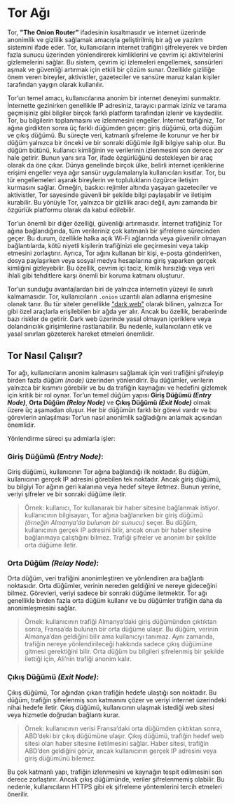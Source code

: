 <!-- NOTLAR
 - Bu içerik bilgi içerikli makale olacaktır.
 - Tablo eklemeyi unutmayın
 - Uygun görseller eklemeyi unutmayın.
 - İçerik kuralları ve ekleme yapmak sayfalarını ziyaret edebilirsiniz -->

# Tor Ağı

Tor, **"The Onion Router"** ifadesinin kısaltmasıdır ve internet üzerinde anonimlik ve gizlilik sağlamak amacıyla geliştirilmiş bir ağ ve yazılım sistemini ifade eder. Tor, kullanıcıların internet trafiğini şifreleyerek ve birden fazla sunucu üzerinden yönlendirerek kimliklerini ve çevrim içi aktivitelerini gizlemelerini sağlar. Bu sistem, çevrim içi izlemeleri engellemek, sansürleri aşmak ve güvenliği artırmak için etkili bir çözüm sunar. Özellikle gizliliğe önem veren bireyler, aktivistler, gazeteciler ve sansüre maruz kalan kişiler tarafından yaygın olarak kullanılır.

Tor’un temel amacı, kullanıcılarına anonim bir internet deneyimi sunmaktır. İnternette gezinirken genellikle IP adresiniz, tarayıcı parmak iziniz ve tarama geçmişiniz gibi bilgiler birçok farklı platform tarafından izlenir ve kaydedilir. Tor, bu bilgilerin toplanmasını ve izlenmesini engeller. İnternet trafiğiniz, Tor ağına girdikten sonra üç farklı düğümden geçer: giriş düğümü, orta düğüm ve çıkış düğümü. Bu süreçte veri, katmanlı şifreleme ile korunur ve her bir düğüm yalnızca bir önceki ve bir sonraki düğümle ilgili bilgiye sahip olur. Bu düğüm bütünü, kullanıcı kimliğinin ve verilerinin izlenmesini son derece zor hale getirir.
Bunun yanı sıra Tor, ifade özgürlüğünü destekleyen bir araç olarak da öne çıkar. Dünya genelinde birçok ülke, belirli internet içeriklerine erişimi engeller veya ağır sansür uygulamalarıyla kullanıcıları kısıtlar. Tor, bu tür engellemeleri aşarak bireylerin ve toplulukların özgürce iletişim kurmasını sağlar. Örneğin, baskıcı rejimler altında yaşayan gazeteciler ve aktivistler, Tor sayesinde güvenli bir şekilde bilgi paylaşabilir ve iletişim kurabilir. Bu yönüyle Tor, yalnızca bir gizlilik aracı değil, aynı zamanda bir özgürlük platformu olarak da kabul edilebilir.

Tor’un önemli bir diğer özelliği, güvenliği artırmasıdır. İnternet trafiğiniz Tor ağına bağlandığında, tüm verileriniz çok katmanlı bir şifreleme sürecinden geçer. Bu durum, özellikle halka açık Wi-Fi ağlarında veya güvenilir olmayan bağlantılarda, kötü niyetli kişilerin trafiğinizi ele geçirmesini veya takip etmesini zorlaştırır. Ayrıca, Tor ağını kullanan bir kişi, e-posta gönderirken, dosya paylaşırken veya sosyal medya hesaplarına giriş yaparken gerçek kimliğini gizleyebilir. Bu özellik, çevrim içi taciz, kimlik hırsızlığı veya veri ihlali gibi tehditlere karşı önemli bir koruma katmanı oluşturur.

Tor’un sunduğu avantajlardan biri de yalnızca internetin yüzeyi ile sınırlı kalmamasıdır. Tor, kullanıcıların `.onion` uzantılı alan adlarına erişmesine olanak tanır. Bu tür siteler genellikle ["dark web"](https://guvendekal.org/#/dark_web) olarak bilinen, yalnızca Tor gibi özel araçlarla erişilebilen bir ağda yer alır. Ancak bu özellik, beraberinde bazı riskler de getirir. Dark web üzerinde yasal olmayan içeriklere veya dolandırıcılık girişimlerine rastlanabilir. Bu nedenle, kullanıcıların etik ve yasal sınırları gözeterek hareket etmeleri önemlidir.

## Tor Nasıl Çalışır?

Tor ağı, kullanıcıların anonim kalmasını sağlamak için veri trafiğini şifreleyip birden fazla düğüm _(node)_ üzerinden yönlendirir. Bu düğümler, verilerin yalnızca bir kısmını görebilir ve bu da trafiğin kaynağını ve hedefini gizlemek için kritik bir rol oynar. Tor’un temel düğüm yapısı **Giriş Düğümü _(Entry Node)_**, **Orta Düğüm _(Relay Node)_** ve **Çıkış Düğümü _(Exit Node)_** olmak üzere üç aşamadan oluşur. Her bir düğümün farklı bir görevi vardır ve bu görevlerin anlaşılması Tor’un nasıl anonimlik sağladığını anlamak açısından önemlidir.

Yönlendirme süreci şu adımlarla işler:

### **Giriş Düğümü _(Entry Node)_:**

Giriş düğümü, kullanıcının Tor ağına bağlandığı ilk noktadır. Bu düğüm, kullanıcının gerçek IP adresini görebilen tek noktadır. Ancak giriş düğümü, bu bilgiyi Tor ağının geri kalanına veya hedef siteye iletmez. Bunun yerine, veriyi şifreler ve bir sonraki düğüme iletir.

> Örnek: kullanıcı, Tor kullanarak bir haber sitesine bağlanmak istiyor. kullanıcının bilgisayarı, Tor ağına bağlanırken bir giriş düğümü _(örneğin Almanya’da bulunan bir sunucu)_ seçer. Bu düğüm, kullanıcının gerçek IP adresini bilir, ancak onun bir haber sitesine bağlanmaya çalıştığını bilmez. Trafiği şifreler ve anonim bir şekilde orta düğüme iletir.

### **Orta Düğüm _(Relay Node)_:**

Orta düğüm, veri trafiğini anonimleştiren ve yönlendiren ara bağlantı noktasıdır. Orta düğümler, verinin nereden geldiğini ve nereye gideceğini bilmez. Görevleri, veriyi sadece bir sonraki düğüme iletmektir. Tor ağı genellikle birden fazla orta düğüm kullanır ve bu düğümler trafiğin daha da anonimleşmesini sağlar.

> Örnek: kullanıcının trafiği Almanya’daki giriş düğümünden çıktıktan sonra, Fransa’da bulunan bir orta düğüme ulaşır. Bu düğüm, verinin Almanya’dan geldiğini bilir ama kullanıcıyı tanımaz. Aynı zamanda, trafiğin nereye yönlendirileceği hakkında sadece çıkış düğümüne gitmesi gerektiğini bilir. Orta düğüm bu bilgileri şifrelenmiş bir şekilde ilettiği için, Ali’nin trafiği anonim kalır.

### **Çıkış Düğümü _(Exit Node)_:**

Çıkış düğümü, Tor ağından çıkan trafiğin hedefe ulaştığı son noktadır. Bu düğüm, trafiğin şifrelenmiş son katmanını çözer ve veriyi internet üzerindeki nihai hedefe iletir. Çıkış düğümü, kullanıcının ulaşmak istediği web sitesi veya hizmetle doğrudan bağlantı kurar.

> Örnek: kullanıcının verisi Fransa’daki orta düğümden çıktıktan sonra, ABD’deki bir çıkış düğümüne ulaşır. Çıkış düğümü, trafiğin hedef web sitesi olan haber sitesine iletilmesini sağlar. Haber sitesi, trafiğin ABD’den geldiğini görür, ancak kullanıcının gerçek IP adresini veya giriş düğümünü bilemez.

Bu çok katmanlı yapı, trafiğin izlenmesini ve kaynağın tespit edilmesini son derece zorlaştırır. Ancak çıkış düğümünde, veriler şifrelenmemiş olabilir. Bu nedenle, kullanıcıların HTTPS gibi ek şifreleme yöntemlerini tercih etmeleri önerilir.
